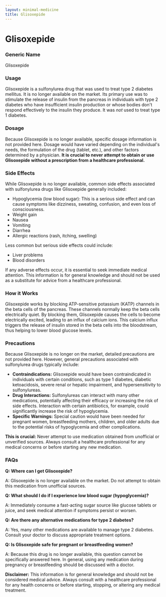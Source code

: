 ```yaml
---
layout: minimal-medicine
title: Glisoxepide
---
```


# Glisoxepide
### Generic Name
Glisoxepide

### Usage
Glisoxepide is a sulfonylurea drug that was used to treat type 2 diabetes mellitus.  It is no longer available on the market.  Its primary use was to stimulate the release of insulin from the pancreas in individuals with type 2 diabetes who have insufficient insulin production or whose bodies don't respond effectively to the insulin they produce.  It was *not* used to treat type 1 diabetes.

### Dosage
Because Glisoxepide is no longer available, specific dosage information is not provided here.  Dosage would have varied depending on the individual's needs, the formulation of the drug (tablet, etc.), and other factors determined by a physician.  **It is crucial to never attempt to obtain or use Glisoxepide without a prescription from a healthcare professional.**


### Side Effects
While Glisoxepide is no longer available, common side effects associated with sulfonylurea drugs like Glisoxepide  generally included:

* Hypoglycemia (low blood sugar): This is a serious side effect and can cause symptoms like dizziness, sweating, confusion, and even loss of consciousness.
* Weight gain
* Nausea
* Vomiting
* Diarrhea
* Allergic reactions (rash, itching, swelling)

Less common but serious side effects could include:

* Liver problems
* Blood disorders


If any adverse effects occur, it is essential to seek immediate medical attention.  This information is for general knowledge and should not be used as a substitute for advice from a healthcare professional.


### How it Works
Glisoxepide works by blocking ATP-sensitive potassium (KATP) channels in the beta cells of the pancreas.  These channels normally keep the beta cells electrically quiet.  By blocking them, Glisoxepide causes the cells to become electrically excited, leading to an influx of calcium ions. This calcium influx triggers the release of insulin stored in the beta cells into the bloodstream, thus helping to lower blood glucose levels.


### Precautions
Because Glisoxepide is no longer on the market, detailed precautions are not provided here. However, general precautions associated with sulfonylurea drugs typically include:

* **Contraindications:**  Glisoxepide would have been contraindicated in individuals with certain conditions, such as type 1 diabetes, diabetic ketoacidosis, severe renal or hepatic impairment, and hypersensitivity to sulfonylureas.
* **Drug Interactions:**  Sulfonylureas can interact with many other medications, potentially affecting their efficacy or increasing the risk of side effects.  Interaction with certain antibiotics, for example, could significantly increase the risk of hypoglycemia.
* **Specific Warnings:**  Special caution would have been needed for pregnant women, breastfeeding mothers, children, and older adults due to the potential risks of hypoglycemia and other complications.


**This is crucial:**  Never attempt to use medication obtained from unofficial or unverified sources.  Always consult a healthcare professional for any medical concerns or before starting any new medication.

### FAQs

**Q: Where can I get Glisoxepide?**

A: Glisoxepide is no longer available on the market.  Do not attempt to obtain this medication from unofficial sources.

**Q: What should I do if I experience low blood sugar (hypoglycemia)?**

A:  Immediately consume a fast-acting sugar source like glucose tablets or juice, and seek medical attention if symptoms persist or worsen.

**Q: Are there any alternative medications for type 2 diabetes?**

A: Yes, many other medications are available to manage type 2 diabetes.  Consult your doctor to discuss appropriate treatment options.

**Q: Is Glisoxepide safe for pregnant or breastfeeding women?**

A: Because this drug is no longer available, this question cannot be specifically answered here. In general, using any medication during pregnancy or breastfeeding should be discussed with a doctor.


**Disclaimer:** This information is for general knowledge and should not be considered medical advice. Always consult with a healthcare professional for any health concerns or before starting, stopping, or altering any medical treatment.
